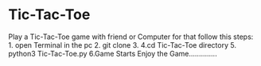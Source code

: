 # Tic-Tac-Toe

Play a Tic-Tac-Toe game with friend or Computer
for that 
follow this steps:
            1. open Terminal in the pc
            2. git clone 
            3.
            4.cd Tic-Tac-Toe directory
            5. python3 Tic-Tac-Toe.py
            6.Game Starts
        Enjoy the Game..............

